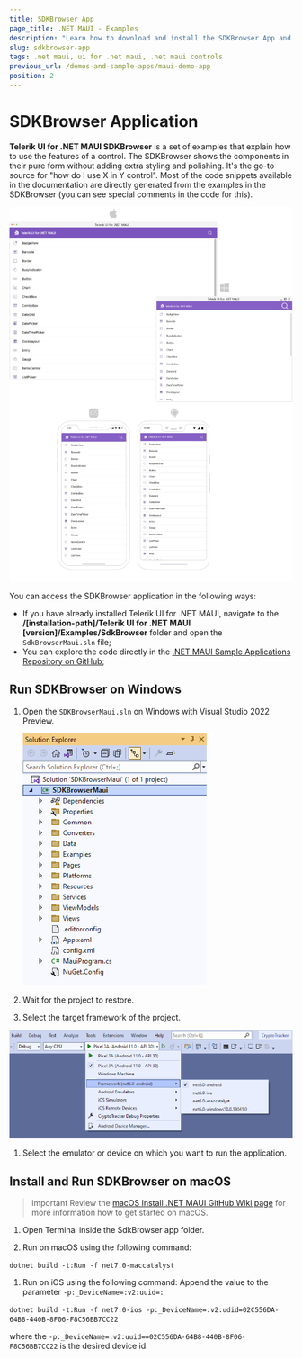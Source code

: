 ```yaml
---
title: SDKBrowser App
page_title: .NET MAUI - Examples
description: "Learn how to download and install the SDKBrowser App and check out the Telerik UI for .NET MAUI controls library."
slug: sdkbrowser-app
tags: .net maui, ui for .net maui, .net maui controls
previous_url: /demos-and-sample-apps/maui-demo-app
position: 2
---
```


# SDKBrowser Application

**Telerik UI for .NET MAUI SDKBrowser** is a set of examples that explain how to use the features of a control. The SDKBrowser shows the components in their pure form without adding extra styling and polishing. It's the go-to source for "how do I use X in Y control". Most of the code snippets available in the documentation are directly generated from the examples in the SDKBrowser (you can see special comments in the code for this).

![Telerik UI for .NET MAUI SDKBrowserMaui App](images/sdkbrowser_all.png)

You can access the SDKBrowser application in the following ways:

* If you have already installed Telerik UI for .NET MAUI, navigate to the **/[installation-path]/Telerik UI for .NET MAUI [version]/Examples/SdkBrowser** folder and open the `SdkBrowserMaui.sln` file;
* You can explore the code directly in the [.NET MAUI Sample Applications Repository on GitHub](https://github.com/telerik/maui-samples/tree/main/Samples/SdkBrowser);

## Run SDKBrowser on Windows

1. Open the `SDKBrowserMaui.sln` on Windows with Visual Studio 2022 Preview.

   ![Telerik UI Maui SDKBrowser Maui App VS Code](images/sdkmaui-structure.png)

1. Wait for the project to restore.

1. Select the target framework of the project.

  ![Telerik UI .NET MAUI SdkBrowserMaui App](images/sampleapps-visual-studio.png)

1. Select the emulator or device on which you want to run the application.
		
## Install and Run SDKBrowser on macOS

>important Review the [macOS Install .NET MAUI GitHub Wiki page](https://github.com/dotnet/maui/wiki/macOS-Install) for more information how to get started on macOS. 

1. Open Terminal inside the SdkBrowser app folder.

1. Run on macOS using the following command:

 `dotnet build -t:Run -f net7.0-maccatalyst`
 
1. Run on iOS using the following command: Append the value to the parameter `-p:_DeviceName=:v2:uuid=:`

 `dotnet build -t:Run -f net7.0-ios -p:_DeviceName=:v2:udid=02C556DA-64B8-440B-8F06-F8C56BB7CC22`
 
 where the `-p:_DeviceName=:v2:uuid==02C556DA-64B8-440B-8F06-F8C56BB7CC22` is the desired device id.

